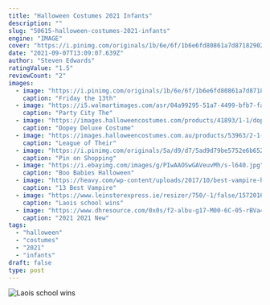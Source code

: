 ```yaml
---
title: "Halloween Costumes 2021 Infants"
description: ""
slug: "50615-halloween-costumes-2021-infants"
engine: "IMAGE"
cover: "https://i.pinimg.com/originals/1b/6e/6f/1b6e6fd80861a7d87182902bdf0a145c.jpg"
date: "2021-09-07T13:09:07.639Z"
author: "Steven Edwards"
ratingValue: "1.5"
reviewCount: "2"
images:
  - image: "https://i.pinimg.com/originals/1b/6e/6f/1b6e6fd80861a7d87182902bdf0a145c.jpg"
    caption: "Friday the 13th"
  - image: "https://i5.walmartimages.com/asr/04a99295-51a7-4499-bfb7-fae545de6a91_1.1c212839a1febc85a9dabf4174e4c77d.jpeg"
    caption: "Party City The"
  - image: "https://images.halloweencostumes.com/products/41893/1-1/dopey-deluxe-infant-costume.jpg"
    caption: "Dopey Deluxe Costume"
  - image: "https://images.halloweencostumes.com.au/products/53963/2-1-126814/infant-league-of-their-own-coach-jimmy-costume.jpg"
    caption: "League of Their"
  - image: "https://i.pinimg.com/originals/5a/d9/d7/5ad9d79be5752e6b652e5435cc5f0ed9.jpg"
    caption: "Pin on Shopping"
  - image: "https://i.ebayimg.com/images/g/PIwAAOSwGAVeuvMh/s-l640.jpg"
    caption: "Boo Babies Halloween"
  - image: "https://heavy.com/wp-content/uploads/2017/10/best-vampire-halloween-costume.jpg?quality=65&strip=all"
    caption: "13 Best Vampire"
  - image: "https://www.leinsterexpress.ie/resizer/750/-1/false/1572016412447.JPG--.JPG?1572016415000"
    caption: "Laois school wins"
  - image: "https://www.dhresource.com/0x0s/f2-albu-g17-M00-6C-05-rBVa4V_cPMqALKtFAAGkR03VgAU853.jpg/2021-new-fashion-design-9-styles-among-us.jpg"
    caption: "2021 2021 New"
tags:
  - "halloween"
  - "costumes"
  - "2021"
  - "infants"
draft: false
type: post
---
```



![Laois school wins](https://www.leinsterexpress.ie/resizer/750/-1/false/1572016412447.JPG--.JPG?1572016415000 "Laois school wins")


<!--inArticleAds-->

<!--galleryOne-->


<!--inArticleAds-->

<!--galleryTwo-->


<!--galleryThree-->

